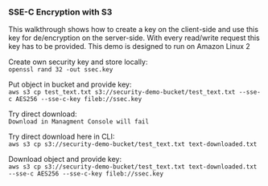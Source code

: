 ### SSE-C Encryption with S3

This walkthrough shows how to create a key on the client-side and use this key for de/encryption on the server-side. With every read/write request
this key has to be provided. This demo is designed to run on Amazon Linux 2


Create own security key and store locally:<br>
`openssl rand 32 -out ssec.key`

Put object in bucket and provide key:<br>
`aws s3 cp test_text.txt s3://security-demo-bucket/test_text.txt --sse-c AES256 --sse-c-key fileb://ssec.key`

Try direct download:<br>
`Download in Managment Console will fail`

Try direct download here in CLI:<br>
`aws s3 cp s3://security-demo-bucket/test_text.txt text-downloaded.txt`

Download object and provide key:<br>
`aws s3 cp s3://security-demo-bucket/test_text.txt text-downloaded.txt --sse-c AES256 --sse-c-key fileb://ssec.key`
